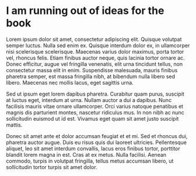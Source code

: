 # I am running out of ideas for the book

Lorem ipsum dolor sit amet, consectetur adipiscing elit. Quisque volutpat semper luctus. Nulla sed enim ex. Quisque interdum dolor ex, in ullamcorper nisi scelerisque scelerisque. Maecenas varius dolor maximus, porta tortor vel, rhoncus felis. Etiam finibus auctor neque, quis lacinia tortor ornare ac. Donec efficitur, augue vel fringilla venenatis, elit urna tincidunt tellus, non consectetur massa elit in enim. Suspendisse malesuada, mauris finibus pharetra semper, est massa fringilla nibh, at bibendum nulla libero sed libero. Maecenas nec mollis lacus, eget sagittis urna.

Sed ut ipsum eget lorem dapibus pharetra. Curabitur quam purus, suscipit at luctus eget, interdum at urna. Nullam auctor a dui a dapibus. Nunc facilisis mauris vitae ornare ullamcorper. Orci varius natoque penatibus et magnis dis parturient montes, nascetur ridiculus mus. In non nibh ac nunc sollicitudin euismod ut id est. Vivamus eget quam sit amet justo suscipit mattis.

Donec sit amet ante et dolor accumsan feugiat et et mi. Sed et rhoncus dui, pharetra auctor augue. Duis eu risus quis dui laoreet ultricies. Pellentesque aliquet, leo sit amet interdum convallis, lacus eros finibus tortor, porttitor blandit lorem magna in est. Cras at ex metus. Nulla facilisi. Aenean commodo, turpis in volutpat fringilla, tellus metus accumsan libero, ut sollicitudin tortor turpis sit amet dolor.
